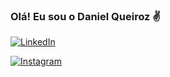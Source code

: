### Olá! Eu sou o Daniel Queiroz ✌️

[![LinkedIn](https://img.shields.io/badge/LinkedIn-0077B5?style=for-the-badge&logo=linkedin&logoColor=white)](https://www.linkedin.com/in/daniqueiroz017/)

[![Instagram](https://img.shields.io/badge/Instagram-E4405F?style=for-the-badge&logo=instagram&logoColor=whit)]()
